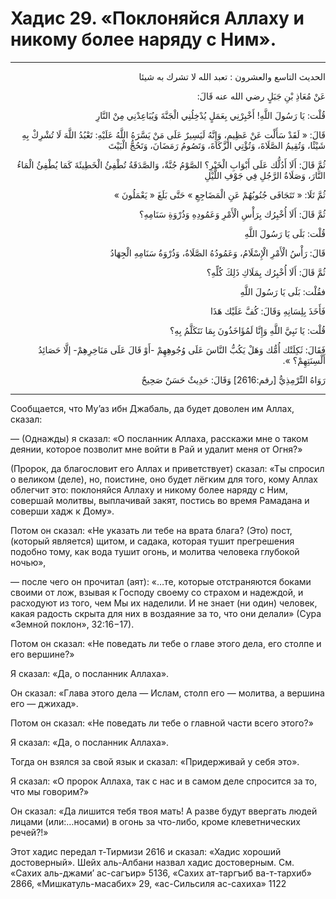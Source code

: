 <h1 class="hadith-header">Хадис 29. «Поклоняйся Аллаху и никому более наряду с Ним».</h1>

<hr>

<p class="arabic-text" dir="rtl">
الحديث التاسع والعشرون :
تعبد الله لا تشرك به شيئا
</p>

<p class="arabic-text" dir="rtl">
عَنْ مُعَاذِ بْنِ جَبَلٍ رضي الله عنه قَالَ: 
</p>

<p class="arabic-text" dir="rtl">
قُلْت: يَا رَسُولَ اللَّهِ! أَخْبِرْنِي بِعَمَلٍ يُدْخِلُنِي الْجَنَّةَ وَيُبَاعِدْنِي مِنْ النَّارِ
</p>

<p class="arabic-text" dir="rtl">
قَالَ: « لَقَدْ سَأَلْت عَنْ عَظِيمٍ، وَإِنَّهُ لَيَسِيرٌ عَلَى مَنْ يَسَّرَهُ اللَّهُ عَلَيْهِ: تَعْبُدُ اللَّهَ لَا تُشْرِكْ بِهِ شَيْئًا، وَتُقِيمُ الصَّلَاةَ، وَتُؤْتِي الزَّكَاةَ، وَتَصُومُ رَمَضَانَ، وَتَحُجُّ الْبَيْتَ
</p>

<p class="arabic-text" dir="rtl">
ثُمَّ قَالَ: أَلَا أَدُلُّك عَلَى أَبْوَابِ الْخَيْرِ؟ الصَّوْمُ جُنَّةٌ، وَالصَّدَقَةُ تُطْفِئُ الْخَطِيئَةَ كَمَا يُطْفِئُ الْمَاءُ النَّارَ، وَصَلَاةُ الرَّجُلِ فِي جَوْفِ اللَّيْلِ
</p>

<p class="arabic-text" dir="rtl">
ثُمَّ تَلَا: « تَتَجَافَى جُنُوبُهُمْ عَنِ الْمَضَاجِعِ » حَتَّى بَلَغَ « يَعْمَلُونَ »
</p>

<p class="arabic-text" dir="rtl">
ثُمَّ قَالَ: أَلَا أُخْبِرُك بِرَأْسِ الْأَمْرِ وَعَمُودِهِ وَذُرْوَةِ سَنَامِهِ؟
</p>

<p class="arabic-text" dir="rtl">
قُلْت: بَلَى يَا رَسُولَ اللَّهِ
</p>

<p class="arabic-text" dir="rtl">
قَالَ: رَأْسُ الْأَمْرِ الْإِسْلَامُ، وَعَمُودُهُ الصَّلَاةُ، وَذُرْوَةُ سَنَامِهِ الْجِهَادُ
</p>

<p class="arabic-text" dir="rtl">
ثُمَّ قَالَ: أَلَا أُخْبِرُك بِمَلَاكِ ذَلِكَ كُلِّهِ؟
</p>

<p class="arabic-text" dir="rtl">
فقُلْت: بَلَى يَا رَسُولَ اللَّهِ
</p>

<p class="arabic-text" dir="rtl">
فَأَخَذَ بِلِسَانِهِ وَقَالَ: كُفَّ عَلَيْك هَذَا
</p>

<p class="arabic-text" dir="rtl">
 قُلْت: يَا نَبِيَّ اللَّهِ وَإِنَّا لَمُؤَاخَذُونَ بِمَا نَتَكَلَّمُ بِهِ؟
</p>

<p class="arabic-text" dir="rtl">
فَقَالَ: ثَكِلَتْك أُمُّك وَهَلْ يَكُبُّ النَّاسَ عَلَى وُجُوهِهِمْ -أَوْ قَالَ عَلَى مَنَاخِرِهِمْ- إلَّا حَصَائِدُ أَلْسِنَتِهِمْ؟ ». 
</p>

<p class="arabic-subtext" dir="rtl">
رَوَاهُ التِّرْمِذِيُّ [رقم:2616] وَقَالَ: حَدِيثٌ حَسَنٌ صَحِيحٌ 
</p>

<hr>

<p class="russian-text">
Сообщается, что Му’аз ибн Джабаль, да будет доволен им Аллах, сказал:
</p>

<p class="russian-text">
— (Однажды) я сказал: «О посланник Аллаха, расскажи мне о таком деянии, которое позволит мне войти в Рай и удалит меня от Огня?» 
</p>

<p class="russian-text">
(Пророк, да благословит его Аллах и приветствует) сказал: «Ты спросил о великом (деле), но, поистине, оно будет лёгким для того, кому Аллах облегчит это: поклоняйся Аллаху и никому более наряду с Ним, совершай молитвы, выплачивай закят, постись во время Рамадана и соверши хадж к Дому». 
</p>

<p class="russian-text">
Потом он сказал: «Не указать ли тебе на врата блага? (Это) пост, (который является) щитом, и садака, которая тушит прегрешения подобно тому, как вода тушит огонь, и молитва человека глубокой ночью»,
</p>

<p class="russian-text">
 — после чего он прочитал (аят): «…те, которые отстраняются боками своими от лож, взывая к Господу своему со страхом и надеждой, и расходуют из того, чем Мы их наделили. И не знает (ни один) человек, какая радость скрыта для них в воздаяние за то, что они делали» (Сура «Земной поклон», 32:16−17). 
</p>

<p class="russian-text">
Потом он сказал: «Не поведать ли тебе о главе этого дела, его столпе и его вершине?» 
</p>

<p class="russian-text">
Я сказал: «Да, о посланник Аллаха». 
</p>

<p class="russian-text">
Он сказал: «Глава этого дела — Ислам, столп его — молитва, а вершина его — джихад». 
</p>

<p class="russian-text">
Потом он сказал: «Не поведать ли тебе о главной части всего этого?» 
</p>

<p class="russian-text">
Я сказал: «Да, о посланник Аллаха». 
</p>

<p class="russian-text">
Тогда он взялся за свой язык и сказал: «Придерживай у себя это». 
</p>

<p class="russian-text">
Я сказал: «О пророк Аллаха, так с нас и в самом деле спросится за то, что мы говорим?» 
</p>

<p class="russian-text">
Он сказал: «Да лишится тебя твоя мать! А разве будут ввергать людей лицами (или:…носами) в огонь за что-либо, кроме клеветнических речей?!»
</p>

<p class="russian-subtext">
Этот хадис передал т-Тирмизи 2616 и сказал: «Хадис хороший достоверный». Шейх аль-Албани назвал хадис достоверным. См. «Сахих аль-джами’ ас-сагъир» 5136, «Сахих ат-таргъиб ва-т-тархиб» 2866, «Мишкатуль-масабих» 29, «ас-Сильсиля ас-сахиха» 1122
</p>